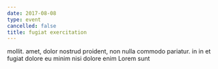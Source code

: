 ```yaml
---
date: 2017-08-08
type: event
cancelled: false
title: fugiat exercitation
---
```

mollit. amet, dolor nostrud proident, non nulla commodo pariatur. in in et fugiat dolore eu minim nisi dolore enim Lorem sunt